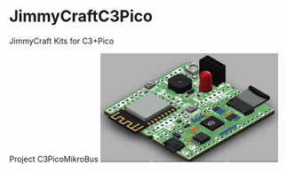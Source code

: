 # JimmyCraftC3Pico
JimmyCraft Kits for C3+Pico

Project C3PicoMikroBus
<img src= "C3PicoMikroBus/pic/C3PicoMikroBus_ISO_V1.png" width=320>
